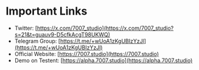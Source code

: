 # Important Links

- Twitter: [https://x.com/7007_studio](https://x.com/7007_studio?s=21&t=guauv9-D5cfkAcgT98UKWQ)
- Telegram Group: [https://t.me/+wUoA1zKgUBIzYzJl](https://t.me/+wUoA1zKgUBIzYzJl)
- Official Website: [https://7007.studio](https://7007.studio)
- Demo on Testent: [https://alpha.7007.studio](https://alpha.7007.studio)
